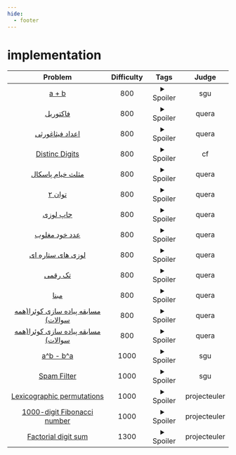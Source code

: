 ```yaml
--- 
hide:
  - footer
---
```

# implementation

| Problem | Difficulty | Tags | Judge | 
| :-----: | :----: | :----: | :----: | 
|[a + b](https://codeforces.com/problemsets/acmsguru/problem/99999/100)|800|<details> <summary>Spoiler</summary> <ul><li>implementation</li></ul> </details>|sgu|
|[فاکتوریل](https://quera.org/problemset/589/)|800|<details> <summary>Spoiler</summary> <ul><li>implementation</li> <li>recursive</li></ul> </details>|quera|
|[اعداد فیثاغورثی](https://quera.org/problemset/9774/)|800|<details> <summary>Spoiler</summary> <ul><li>implementation</li></ul> </details>|quera|
|[Distinc Digits](https://codeforces.com/contest/1228/problem/A)|800|<details> <summary>Spoiler</summary> <ul><li>implementation</li></ul> </details>|cf|
|[مثلث خیام پاسکال](https://quera.org/problemset/3410/)|800|<details> <summary>Spoiler</summary> <ul><li>implementation</li></ul> </details>|quera|
|[توان ۲](https://quera.org/problemset/616/)|800|<details> <summary>Spoiler</summary> <ul><li>implementation</li></ul> </details>|quera|
|[چاپ لوزی](https://quera.org/problemset/618/)|800|<details> <summary>Spoiler</summary> <ul><li>implementation</li></ul> </details>|quera|
|[عدد خود مغلوب](https://quera.org/problemset/617/)|800|<details> <summary>Spoiler</summary> <ul><li>implementation</li></ul> </details>|quera|
|[لوزی های ستاره ای](https://quera.org/problemset/9773/)|800|<details> <summary>Spoiler</summary> <ul><li>implementation</li></ul> </details>|quera|
|[تک رقمی](https://quera.org/problemset/3539/)|800|<details> <summary>Spoiler</summary> <ul><li>implementation</li></ul> </details>|quera|
|[مبنا](https://quera.org/problemset/594/)|800|<details> <summary>Spoiler</summary> <ul><li>implementation</li></ul> </details>|quera|
|[مسابقه پیاده سازی کوئرا(همه سوالات)](https://quera.org/contest/assignments/42708/problems/)|800|<details> <summary>Spoiler</summary> <ul><li>implementation</li></ul> </details>|quera|
|[مسابقه پیاده سازی کوئرا(همه سوالات)](https://quera.org/contest/assignments/35049/problems)|800|<details> <summary>Spoiler</summary> <ul><li>implementation</li></ul> </details>|quera|
|[a^b - b^a](https://codeforces.com/problemsets/acmsguru/problem/99999/112)|1000|<details> <summary>Spoiler</summary> <ul><li>implementation</li></ul> </details>|sgu|
|[Spam Filter](https://codeforces.com/problemsets/acmsguru/problem/99999/274)|1000|<details> <summary>Spoiler</summary> <ul><li>implementation</li></ul> </details>|sgu|
|[Lexicographic permutations](https://projecteuler.net/problem=24)|1000|<details> <summary>Spoiler</summary> <ul><li>implementation</li></ul> </details>|projecteuler|
|[1000-digit Fibonacci number](https://projecteuler.net/problem=25)|1000|<details> <summary>Spoiler</summary> <ul><li>recursive</li> <li>implementation</li></ul> </details>|projecteuler|
|[Factorial digit sum](https://projecteuler.net/problem=20)|1300|<details> <summary>Spoiler</summary> <ul><li>implementation</li></ul> </details>|projecteuler|
